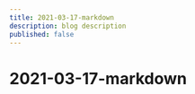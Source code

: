 ```yaml
---
title: 2021-03-17-markdown
description: blog description
published: false
---
```


# 2021-03-17-markdown

